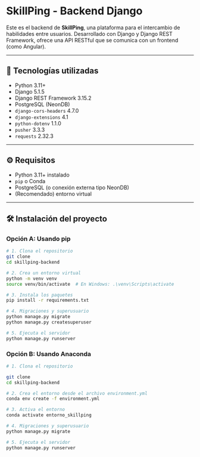 # SkillPing - Backend Django

Este es el backend de **SkillPing**, una plataforma para el intercambio de habilidades entre usuarios. Desarrollado con Django y Django REST Framework, ofrece una API RESTful que se comunica con un frontend (como Angular).

---

## 🚀 Tecnologías utilizadas

- Python 3.11+
- Django 5.1.5
- Django REST Framework 3.15.2
- PostgreSQL (NeonDB)
- `django-cors-headers` 4.7.0
- `django-extensions` 4.1
- `python-dotenv` 1.1.0
- `pusher` 3.3.3
- `requests` 2.32.3

---

## ⚙️ Requisitos

- Python 3.11+ instalado
- `pip` o Conda
- PostgreSQL (o conexión externa tipo NeonDB)
- (Recomendado) entorno virtual

---

## 🛠️ Instalación del proyecto

### Opción A: Usando pip

```bash
# 1. Clona el repositorio
git clone 
cd skillping-backend

# 2. Crea un entorno virtual
python -m venv venv
source venv/bin/activate  # En Windows: .\venv\Scripts\activate

# 3. Instala los paquetes
pip install -r requirements.txt

# 4. Migraciones y superusuario
python manage.py migrate
python manage.py createsuperuser

# 5. Ejecuta el servidor
python manage.py runserver
```
### Opción B: Usando Anaconda
```bash
# 1. Clona el repositorio

git clone
cd skillping-backend

# 2. Crea el entorno desde el archivo environment.yml
conda env create -f environment.yml

# 3. Activa el entorno
conda activate entorno_skillping

# 4. Migraciones y superusuario
python manage.py migrate

# 5. Ejecuta el servidor
python manage.py runserver
```
